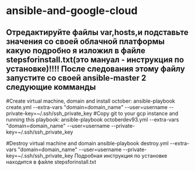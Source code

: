 # ansible-and-google-cloud

Отредактируйте файлы var,hosts,и подставьте значения со своей облачной платформы какую подробно я изложил в файле stepsforinstall.txt(это мануал - инструкция по установке)!!!!
После следования этому файлу запустите со своей ansible-master 2 следующие комманды
----
#Create virtual machine, domain and install october:
ansible-playbook create.yml --extra-vars "domain=domain_name" --user=username --private-key=~/.ssh/ssh_private_key
#Copy git to your gcp instance and running this playbook:
ansible-playbook octoberdev93.yml --extra-vars "domain=domain_name" --user=username --private-key=~/.ssh/ssh_private_key

#Destroy virtual machine and domain
ansible-playbook destroy.yml --extra-vars "domain=domain_name" --user=username --private-key=~/.ssh/ssh_private_key
 Подробная инструкция по установке находится в файле stepsforinstall.txt
